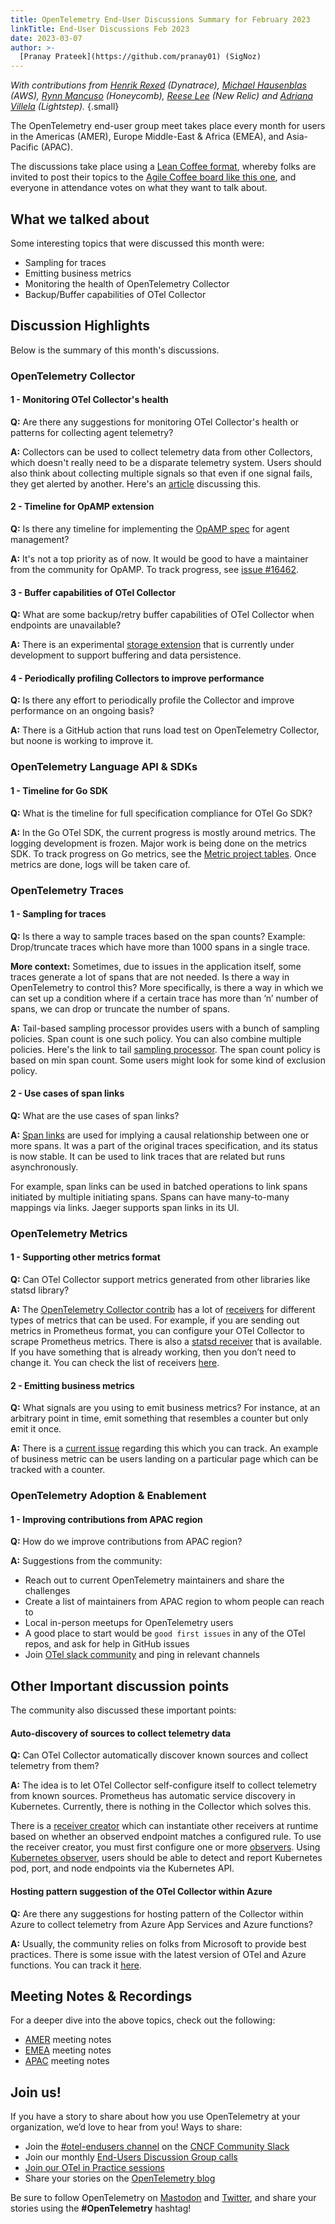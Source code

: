 ```yaml
---
title: OpenTelemetry End-User Discussions Summary for February 2023
linkTitle: End-User Discussions Feb 2023
date: 2023-03-07
author: >-
  [Pranay Prateek](https://github.com/pranay01) (SigNoz)
---
```


_With contributions from [Henrik Rexed](https://github.com/henrikrexed)
(Dynatrace), [Michael Hausenblas](https://github.com/mhausenblas) (AWS),
[Rynn Mancuso](https://github.com/musingvirtual) (Honeycomb),
[Reese Lee](https://github.com/reese-lee) (New Relic) and
[Adriana Villela](https://github.com/avillela) (Lightstep)._
{.small}

The OpenTelemetry end-user group meet takes place every month for users in the
Americas (AMER), Europe Middle-East & Africa (EMEA), and Asia-Pacific (APAC).

The discussions take place using a
[Lean Coffee format](https://agilecoffee.com/leancoffee/), whereby folks are
invited to post their topics to the
[Agile Coffee board like this one](http://agile.coffee/#3716060f-183a-4966-8da4-60daab2842c4),
and everyone in attendance votes on what they want to talk about.

## What we talked about

Some interesting topics that were discussed this month were:

- Sampling for traces
- Emitting business metrics
- Monitoring the health of OpenTelemetry Collector
- Backup/Buffer capabilities of OTel Collector

## Discussion Highlights

Below is the summary of this month's discussions.

### OpenTelemetry Collector

#### 1 - Monitoring OTel Collector's health

**Q:** Are there any suggestions for monitoring OTel Collector's health or
patterns for collecting agent telemetry?

**A:** Collectors can be used to collect telemetry data from other Collectors,
which doesn't really need to be a disparate telemetry system. Users should also
think about collecting multiple signals so that even if one signal fails, they
get alerted by another. Here's an
[article](https://ref.otel.help/otel-collector-ops/) discussing this.

#### 2 - Timeline for OpAMP extension

**Q:** Is there any timeline for implementing the
[OpAMP spec](https://github.com/open-telemetry/opamp-spec) for agent management?

**A:** It's not a top priority as of now. It would be good to have a maintainer
from the community for OpAMP. To track progress, see
[issue #16462](https://github.com/open-telemetry/opentelemetry-collector-contrib/issues/16462).

#### 3 - Buffer capabilities of OTel Collector

**Q:** What are some backup/retry buffer capabilities of OTel Collector when
endpoints are unavailable?

**A:** There is an experimental
[storage extension](https://github.com/open-telemetry/opentelemetry-collector/tree/main/extension/experimental/storage)
that is currently under development to support buffering and data persistence.

#### 4 - Periodically profiling Collectors to improve performance

**Q:** Is there any effort to periodically profile the Collector and improve
performance on an ongoing basis?

**A:** There is a GitHub action that runs load test on OpenTelemetry Collector,
but noone is working to improve it.

### OpenTelemetry Language API & SDKs

#### 1 - Timeline for Go SDK

**Q:** What is the timeline for full specification compliance for OTel Go SDK?

**A:** In the Go OTel SDK, the current progress is mostly around metrics. The
logging development is frozen. Major work is being done on the metrics SDK. To
track progress on Go metrics, see the
[Metric project tables](https://github.com/open-telemetry/opentelemetry-go/projects?query=metric).
Once metrics are done, logs will be taken care of.

### OpenTelemetry Traces

#### 1 - Sampling for traces

**Q:** Is there a way to sample traces based on the span counts? Example:
Drop/truncate traces which have more than 1000 spans in a single trace.

**More context:** Sometimes, due to issues in the application itself, some
traces generate a lot of spans that are not needed. Is there a way in
OpenTelemetry to control this? More specifically, is there a way in which we can
set up a condition where if a certain trace has more than ‘n’ number of spans,
we can drop or truncate the number of spans.

**A:** Tail-based sampling processor provides users with a bunch of sampling
policies. Span count is one such policy. You can also combine multiple policies.
Here's the link to tail
[sampling processor](https://github.com/open-telemetry/opentelemetry-collector-contrib/blob/main/processor/tailsamplingprocessor/README.md).
The span count policy is based on min span count. Some users might look for some
kind of exclusion policy.

#### 2 - Use cases of span links

**Q:** What are the use cases of span links?

**A:** [Span links](/docs/concepts/signals/traces/#span-links) are used for
implying a causal relationship between one or more spans. It was a part of the
original traces specification, and its status is now stable. It can be used to
link traces that are related but runs asynchronously.

For example, span links can be used in batched operations to link spans
initiated by multiple initiating spans. Spans can have many-to-many mappings via
links. Jaeger supports span links in its UI.

### OpenTelemetry Metrics

#### 1 - Supporting other metrics format

**Q:** Can OTel Collector support metrics generated from other libraries like
statsd library?

**A:** The
[OpenTelemetry Collector contrib](https://github.com/open-telemetry/opentelemetry-collector-contrib)
has a lot of
[receivers](https://github.com/open-telemetry/opentelemetry-collector-contrib/tree/main/receiver)
for different types of metrics that can be used. For example, if you are sending
out metrics in Prometheus format, you can configure your OTel Collector to
scrape Prometheus metrics. There is also a
[statsd receiver](https://github.com/open-telemetry/opentelemetry-collector-contrib/tree/main/receiver/statsdreceiver)
that is available. If you have something that is already working, then you don’t
need to change it. You can check the list of receivers
[here](https://github.com/open-telemetry/opentelemetry-collector-contrib/tree/main/receiver).

#### 2 - Emitting business metrics

**Q:** What signals are you using to emit business metrics? For instance, at an
arbitrary point in time, emit something that resembles a counter but only emit
it once.

**A:** There is a
[current issue](https://github.com/open-telemetry/opentelemetry-specification/issues/2318)
regarding this which you can track. An example of business metric can be users
landing on a particular page which can be tracked with a counter.

### OpenTelemetry Adoption & Enablement

#### 1 - Improving contributions from APAC region

**Q:** How do we improve contributions from APAC region?

**A:** Suggestions from the community:

- Reach out to current OpenTelemetry maintainers and share the challenges
- Create a list of maintainers from APAC region to whom people can reach to
- Local in-person meetups for OpenTelemetry users
- A good place to start would be `good first issues` in any of the OTel repos,
  and ask for help in GitHub issues
- Join
  [OTel slack community](https://communityinviter.com/apps/cloud-native/cncf)
  and ping in relevant channels

## Other Important discussion points

The community also discussed these important points:

#### Auto-discovery of sources to collect telemetry data

**Q:** Can OTel Collector automatically discover known sources and collect
telemetry from them?

**A:** The idea is to let OTel Collector self-configure itself to collect
telemetry from known sources. Prometheus has automatic service discovery in
Kubernetes. Currently, there is nothing in the Collector which solves this.

There is a
[receiver creator](https://github.com/open-telemetry/opentelemetry-collector-contrib/blob/main/receiver/receivercreator/README.md)
which can instantiate other receivers at runtime based on whether an observed
endpoint matches a configured rule. To use the receiver creator, you must first
configure one or more
[observers](https://github.com/open-telemetry/opentelemetry-collector-contrib/blob/main/extension/observer/README.md).
Using
[Kubernetes observer](https://github.com/open-telemetry/opentelemetry-collector-contrib/tree/main/extension/observer/k8sobserver#kubernetes-observer),
users should be able to detect and report Kubernetes pod, port, and node
endpoints via the Kubernetes API.

#### Hosting pattern suggestion of the OTel Collector within Azure

**Q:** Are there any suggestions for hosting pattern of the Collector within
Azure to collect telemetry from Azure App Services and Azure functions?

**A:** Usually, the community relies on folks from Microsoft to provide best
practices. There is some issue with the latest version of OTel and Azure
functions. You can track it
[here](https://github.com/Azure/azure-functions-host/issues/8938).

## Meeting Notes & Recordings

For a deeper dive into the above topics, check out the following:

- [AMER](https://docs.google.com/document/d/1p_FoGbLiDC9VPqqLblJqQtHBn3tr-aPxhu2GaIykU6k)
  meeting notes
- [EMEA](https://docs.google.com/document/d/1fh4RWyZ-ScWdwrgpRHO9mnfqLSKfxUTf4wZGdUvnnUM)
  meeting notes
- [APAC](https://docs.google.com/document/d/1eDYC97LfvE428cpIf3A_hSGirdNzglPurlxgKCmw8o4)
  meeting notes

## Join us!

If you have a story to share about how you use OpenTelemetry at your
organization, we’d love to hear from you! Ways to share:

- Join the [#otel-endusers channel](/community/end-user/slack-channel/) on the
  [CNCF Community Slack](https://communityinviter.com/apps/cloud-native/cncf)
- Join our monthly
  [End-Users Discussion Group calls](/community/end-user/discussion-group/)
- [Join our OTel in Practice sessions](/community/end-user/otel-in-practice/)
- Share your stories on the
  [OpenTelemetry blog](https://github.com/open-telemetry/opentelemetry.io/blob/954103a7444d691db3967121f0f1cb194af1dccb/README.md#submitting-a-blog-post)

Be sure to follow OpenTelemetry on
[Mastodon](https://fosstodon.org/@opentelemetry) and
[Twitter](https://twitter.com/opentelemetry), and share your stories using the
**#OpenTelemetry** hashtag!
